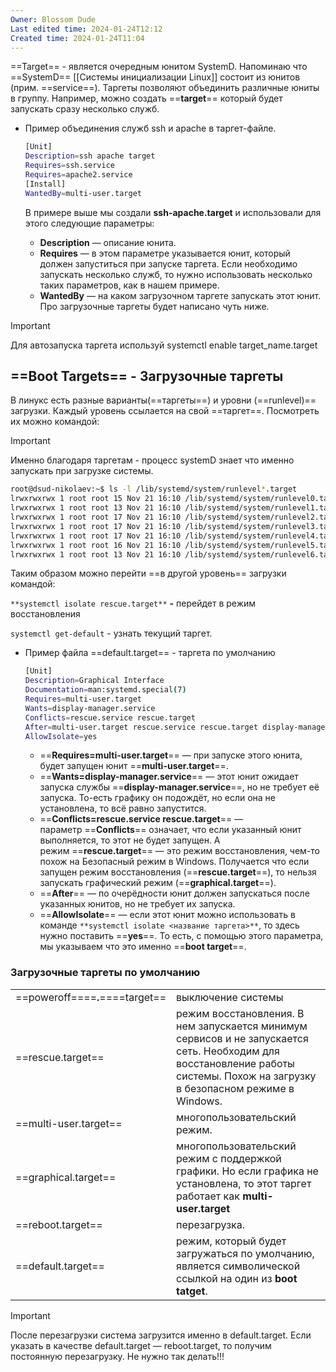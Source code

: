 ```yaml
---
Owner: Blossom Dude
Last edited time: 2024-01-24T12:12
Created time: 2024-01-24T11:04
---
```

==Target== - является очередным юнитом SystemD. Напоминаю что ==SystemD== [[Системы инициализации Linux]] состоит из юнитов (прим. ==service==). Таргеты позволяют объединить различные юниты в группу. Например, можно создать ==**target**== который будет запускать сразу несколько служб.

- Пример объединения служб ssh и apache в таргет-файле.
    
    ```Bash
    [Unit]
    Description=ssh apache target
    Requires=ssh.service
    Requires=apache2.service
    [Install]
    WantedBy=multi-user.target
    ```
    
    В примере выше мы создали **ssh-apache.target** и использовали для этого следующие параметры:
    
    - **Description** — описание юнита.
    - **Requires** — в этом параметре указывается юнит, который должен запуститься при запуске таргета. Если необходимо запускать несколько служб, то нужно использовать несколько таких параметров, как в нашем примере.
    - **WantedBy** — на каком загрузочном таргете запускать этот юнит. Про загрузочные таргеты будет написано чуть ниже.

> [!important]  
> Для автозапуска таргета используй systemctl enable target_name.target  

## ==Boot Targets== - Загрузочные таргеты

  

В линукс есть разные варианты(==таргеты==) и уровни (==runlevel)== загрузки. Каждый уровень ссылается на свой ==таргет==. Посмотреть их можно командой:

> [!important]  
> Именно благодаря таргетам - процесс systemD знает что именно запускать при загрузке системы.  

```Bash
root@dsud-nikolaev:~$ ls -l /lib/systemd/system/runlevel*.target
lrwxrwxrwx 1 root root 15 Nov 21 16:10 /lib/systemd/system/runlevel0.target -> poweroff.target
lrwxrwxrwx 1 root root 13 Nov 21 16:10 /lib/systemd/system/runlevel1.target -> rescue.target
lrwxrwxrwx 1 root root 17 Nov 21 16:10 /lib/systemd/system/runlevel2.target -> multi-user.target
lrwxrwxrwx 1 root root 17 Nov 21 16:10 /lib/systemd/system/runlevel3.target -> multi-user.target
lrwxrwxrwx 1 root root 17 Nov 21 16:10 /lib/systemd/system/runlevel4.target -> multi-user.target
lrwxrwxrwx 1 root root 16 Nov 21 16:10 /lib/systemd/system/runlevel5.target -> graphical.target
lrwxrwxrwx 1 root root 13 Nov 21 16:10 /lib/systemd/system/runlevel6.target -> reboot.target
```

Таким образом можно перейти ==в другой уровень== загрузки командой:  
  
`**systemctl isolate rescue.target**` **-** перейдет в режим восстановления

  

`systemctl get-default` - узнать текущий таргет.

  

- Пример файла ==default.target== - таргета по умолчанию
    
    ```Bash
    [Unit]
    Description=Graphical Interface
    Documentation=man:systemd.special(7)
    Requires=multi-user.target
    Wants=display-manager.service
    Conflicts=rescue.service rescue.target
    After=multi-user.target rescue.service rescue.target display-manager.service
    AllowIsolate=yes
    ```
    
    - ==**Requires=multi-user.target**== — при запуске этого юнита, будет запущен юнит ==**multi-user.target**==.
    - ==**Wants=display-manager.service**== — этот юнит ожидает запуска службы ==**display-manager.service**==, но не требует её запуска. То-есть графику он подождёт, но если она не установлена, то всё равно запустится.
    - ==**Conflicts=rescue.service rescue.target**== — параметр ==**Conflicts**== означает, что если указанный юнит выполняется, то этот не будет запущен. А режим ==**rescue.target**== — это режим восстановления, чем-то похож на Безопасный режим в Windows. Получается что если запущен режим восстановления (==**rescue.target**==), то нельзя запускать графический режим (==**graphical.target**==).
    - ==**After**== — по очерёдности юнит должен запускаться после указанных юнитов, но не требует их запуска.
    - ==**AllowIsolate**== — если этот юнит можно использовать в команде `**systemctl isolate <название таргета>**`, то здесь нужно поставить ==**yes**==. То есть, с помощью этого параметра, мы указываем что это именно ==**boot target**==.
    
      
    

  

### Загрузочные таргеты по умолчанию

|   |   |
|---|---|
|==poweroff====**.**====target==|выключение системы|
|==rescue.target==|режим восстановления. В нем запускается минимум сервисов и не запускается сеть. Необходим для восстановление работы системы. Похож на загрузку в безопасном режиме в Windows.|
|==multi-user.target==|многопользовательский режим.|
|==graphical.target==|многопользовательский режим с поддержкой графики. Но если графика не установлена, то этот таргет работает как **multi-user.target**|
|==reboot.target==|перезагрузка.|
|==default.target==|режим, который будет загружаться по умолчанию, является символической ссылкой на один из **boot tatget**.|

> [!important]  
> После перезагрузки система загрузится именно в default.target. Если указать в качестве default.target — reboot.target, то получим постоянную перезагрузку. Не нужно так делать!!!